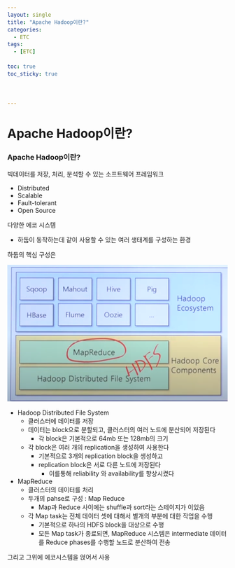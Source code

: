 ```yaml
---
layout: single
title: "Apache Hadoop이란?"
categories:
  - ETC
tags:
  - [ETC]

toc: true
toc_sticky: true



---
```


# Apache Hadoop이란?

### Apache Hadoop이란?

빅데이터를 저장, 처리, 분석할 수 있는 소프트웨어 프레임워크

- Distributed
- Scalable
- Fault-tolerant
- Open Source



다양한 에코 시스템

- 하둡이 동작하는데 같이 사용할 수 있는 여러 생태계를 구성하는 환경



하둡의 핵심 구성은

![image-20220708114216904](https://raw.githubusercontent.com/Cloudblack/Forpicture/image/img/image-20220708114216904.png)

- Hadoop Distributed File System
    - 클러스터에 데이터를 저장
    - 데이터는 block으로 분할되고, 클러스터의 여러 노드에 분산되어 저장된다
        - 각 block은 기본적으로  64mb 또는 128mb의 크기
    - 각 block은 여러 개의 replication을 생성하여 사용한다
        - 기본적으로 3개의 replication block을 생성하고
        - replication block은 서로 다른 노드에 저장된다
            - 이를통해 reliability 와 availability를 향상시켰다
- MapReduce  
    - 클러스터의 데이터를 처리
    - 두개의 pahse로 구성 : Map Reduce
        - Map과 Reduce 사이에는 shuffle과 sort라는 스테이지가 이있음
    - 각 Map task는 전체 데이터 셋에 대해서 별개의 부분에 대한 작업을 수행
        - 기본적으로 하나의 HDFS block을 대상으로 수행
        - 모든 Map task가 종료되면, MapReduce 시스템은 intermediate 데이터를 Reduce phases를 수행할 노드로 분산하여 전송

그리고 그위에 에코시스템을 얹어서 사용